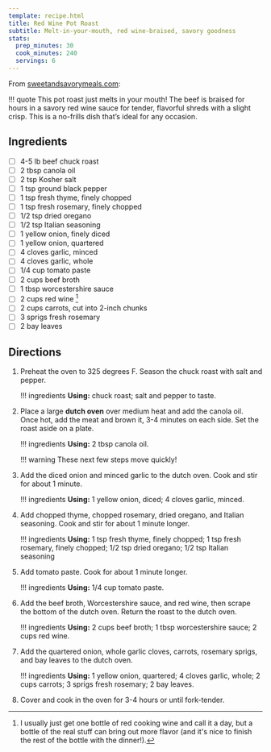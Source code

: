 ```yaml
---
template: recipe.html
title: Red Wine Pot Roast
subtitle: Melt-in-your-mouth, red wine-braised, savory goodness
stats:
  prep_minutes: 30
  cook_minutes: 240
  servings: 6
---
```


<!--
    Template
    All the above keys in the template are required in a new recipe.

    Content below will be displayed as-is.

    The wrapping divs for `ingredients`, `directions`, and `footnotes` supply custom styling to their contents.
-->

From [sweetandsavorymeals.com](https://sweetandsavorymeals.com/red-wine-pot-roast-recipe/):

!!! quote
    This pot roast just melts in your mouth! The beef is braised for hours in a savory red wine sauce for tender, flavorful shreds with a slight crisp. This is a no-frills dish that’s ideal for any occasion.

## Ingredients
<!-- Must include this wrapper div -->
<div class="recipe-ingredients" markdown>

<!--
    Each item should be written in task list form,
    `- [ ] text`
    Custom styling takes over from there.
-->
- [ ] 4-5 lb beef chuck roast
- [ ] 2 tbsp canola oil
- [ ] 2 tsp Kosher salt
- [ ] 1 tsp ground black pepper
- [ ] 1 tsp fresh thyme, finely chopped
- [ ] 1 tsp fresh rosemary, finely chopped
- [ ] 1/2 tsp dried oregano
- [ ] 1/2 tsp Italian seasoning
- [ ] 1 yellow onion, finely diced
- [ ] 1 yellow onion, quartered
- [ ] 4 cloves garlic, minced
- [ ] 4 cloves garlic, whole
- [ ] 1/4 cup tomato paste
- [ ] 2 cups beef broth
- [ ] 1 tbsp worcestershire sauce
- [ ] 2 cups red wine [^1]
- [ ] 2 cups carrots, cut into 2-inch chunks
- [ ] 3 sprigs fresh rosemary
- [ ] 2 bay leaves

[^1]: I usually just get one bottle of red cooking wine and call it a day, but a bottle of the real stuff can bring out more flavor (and it's nice to finish the rest of the bottle with the dinner!).

</div>

## Directions
<!-- Must include this wrapper div -->
<div class="recipe-directions" markdown>

<!--
    Should be an ordered list at the top level
-->
1. Preheat the oven to 325 degrees F. Season the chuck roast with salt and pepper.

    !!! ingredients
        **Using:** chuck roast; salt and pepper to taste.

2. Place a large **dutch oven** over medium heat and add the canola oil. Once hot, add the meat and brown it, 3-4 minutes on each side. Set the roast aside on a plate.

    !!! ingredients
        **Using:** 2 tbsp canola oil.

    !!! warning
        These next few steps move quickly!

3. Add the diced onion and minced garlic to the dutch oven. Cook and stir for about 1 minute.

    !!! ingredients
        **Using:** 1 yellow onion, diced; 4 cloves garlic, minced.

4. Add chopped thyme, chopped rosemary, dried oregano, and Italian seasoning. Cook and stir for about 1 minute longer.

    !!! ingredients
        **Using:** 1 tsp fresh thyme, finely chopped; 1 tsp fresh rosemary, finely chopped; 1/2 tsp dried oregano; 1/2 tsp Italian seasoning

5. Add tomato paste. Cook for about 1 minute longer.

    !!! ingredients
        **Using:** 1/4 cup tomato paste.

6. Add the beef broth, Worcestershire sauce, and red wine, then scrape the bottom of the dutch oven. Return the roast to the dutch oven.

    !!! ingredients
        **Using:** 2 cups beef broth; 1 tbsp worcestershire sauce; 2 cups red wine.

7. Add the quartered onion, whole garlic cloves, carrots, rosemary sprigs, and bay leaves to the dutch oven.

    !!! ingredients
        **Using:** 1 yellow onion, quartered; 4 cloves garlic, whole; 2 cups carrots; 3 sprigs fresh rosemary; 2 bay leaves.

8. Cover and cook in the oven for 3-4 hours or until fork-tender.
